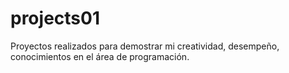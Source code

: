 # projects01
Proyectos realizados para demostrar mi creatividad, desempeño, conocimientos en el área de programación.
